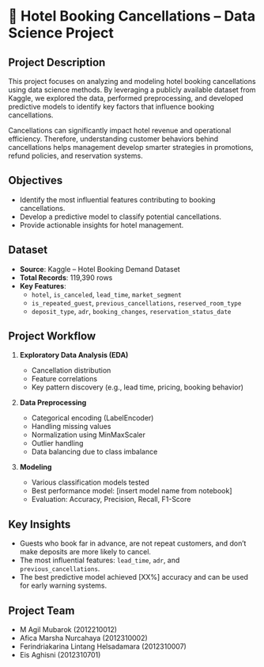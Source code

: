 # 🏨 Hotel Booking Cancellations – Data Science Project

## Project Description

This project focuses on analyzing and modeling hotel booking cancellations using data science methods. By leveraging a publicly available dataset from Kaggle, we explored the data, performed preprocessing, and developed predictive models to identify key factors that influence booking cancellations.

Cancellations can significantly impact hotel revenue and operational efficiency. Therefore, understanding customer behaviors behind cancellations helps management develop smarter strategies in promotions, refund policies, and reservation systems.
## Objectives

- Identify the most influential features contributing to booking cancellations.
- Develop a predictive model to classify potential cancellations.
- Provide actionable insights for hotel management.
## Dataset

- **Source**: Kaggle – Hotel Booking Demand Dataset  
- **Total Records**: 119,390 rows  
- **Key Features**:
  - `hotel`, `is_canceled`, `lead_time`, `market_segment`
  - `is_repeated_guest`, `previous_cancellations`, `reserved_room_type`
  - `deposit_type`, `adr`, `booking_changes`, `reservation_status_date`
## Project Workflow

1. **Exploratory Data Analysis (EDA)**  
   - Cancellation distribution  
   - Feature correlations  
   - Key pattern discovery (e.g., lead time, pricing, booking behavior)

2. **Data Preprocessing**  
   - Categorical encoding (LabelEncoder)  
   - Handling missing values  
   - Normalization using MinMaxScaler  
   - Outlier handling  
   - Data balancing due to class imbalance

3. **Modeling**  
   - Various classification models tested  
   - Best performance model: [insert model name from notebook]  
   - Evaluation: Accuracy, Precision, Recall, F1-Score
## Key Insights

- Guests who book far in advance, are not repeat customers, and don’t make deposits are more likely to cancel.
- The most influential features: `lead_time`, `adr`, and `previous_cancellations`.
- The best predictive model achieved [XX%] accuracy and can be used for early warning systems.
## Project Team

- M Agil Mubarok (2012210012)  
- Afica Marsha Nurcahaya (2012310002)  
- Ferindriakarina Lintang Helsadamara (2012310007)  
- Eis Aghisni (2012310701)
